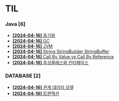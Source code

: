 # TIL
 
### Java [6]
- [**[2024-04-16]**  동기화](https://github.com/A-lass/TIL/blob/main/Java/동기화.md)
- [**[2024-04-16]**  GC](https://github.com/A-lass/TIL/blob/main/Java/GC.md)
- [**[2024-04-16]**  JVM](https://github.com/A-lass/TIL/blob/main/Java/JVM.md)
- [**[2024-04-16]**  String StringBuilder StringBuffer](https://github.com/A-lass/TIL/blob/main/Java/String_StringBuilder_StringBuffer.md)
- [**[2024-04-16]**  Call By Value vs Call By Reference](https://github.com/A-lass/TIL/blob/main/Java/Call_By_Value_vs_Call_By_Reference.md)
- [**[2024-04-16]**  추상클래스와 인터페이스](https://github.com/A-lass/TIL/blob/main/Java/추상클래스와_인터페이스.md)
### DATABASE [2]
- [**[2024-04-16]**  관계 데이터 모델](https://github.com/A-lass/TIL/blob/main/DATABASE/관계_데이터_모델.md)
- [**[2024-04-16]**  트랜잭션](https://github.com/A-lass/TIL/blob/main/DATABASE/트랜잭션.md)
